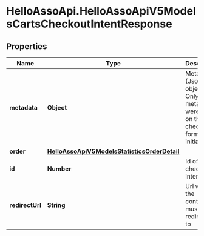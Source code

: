 # HelloAssoApi.HelloAssoApiV5ModelsCartsCheckoutIntentResponse

## Properties

Name | Type | Description | Notes
------------ | ------------- | ------------- | -------------
**metadata** | **Object** | Metadata (Json object)  Only if metadata were sent on the checkout form initialization | [optional] 
**order** | [**HelloAssoApiV5ModelsStatisticsOrderDetail**](HelloAssoApiV5ModelsStatisticsOrderDetail.md) |  | [optional] 
**id** | **Number** | Id of the checkout intent | [optional] 
**redirectUrl** | **String** | Url where the contributor must be redirected to | [optional] 



